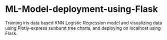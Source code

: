 # ML-Model-deployment-using-Flask
Training iris data based KNN Logistic Regression model and visualizing data using Plotly-express sunburst tree charts, and deploying on localhost using Flask.
